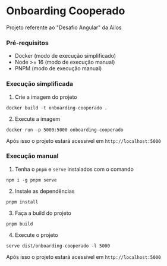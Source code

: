 # Onboarding Cooperado

Projeto referente ao "Desafio Angular" da Ailos

### Pré-requisitos

- Docker (modo de execução simplificado)
- Node >= 16 (modo de execução manual)
- PNPM (modo de execução manual)

### Execução simplificada

1. Crie a imagem do projeto

```
docker build -t onboarding-cooperado .
```

2. Execute a imagem

```
docker run -p 5000:5000 onboarding-cooperado
```

Após isso o projeto estará acessível em `http://localhost:5000`

### Execução manual

1. Tenha o `pnpm` e `serve` instalados com o comando

```
npm i -g pnpm serve
```

2. Instale as dependências

```
pnpm install
```

3. Faça a build do projeto

```
pnpm build
```

4. Execute o projeto

```
serve dist/onboarding-cooperado -l 5000
```

Após isso o projeto estará acessível em `http://localhost:5000`
